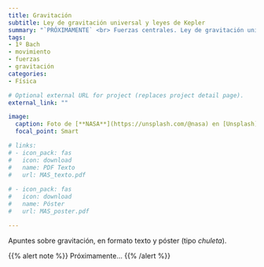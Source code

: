 ```yaml
---
title: Gravitación
subtitle: Ley de gravitación universal y leyes de Kepler
summary: "`PRÓXIMAMENTE` <br> Fuerzas centrales. Ley de gravitación universal. Leyes de Kepler."
tags:
- 1º Bach
- movimiento
- fuerzas
- gravitación
categories:
- Física

# Optional external URL for project (replaces project detail page).
external_link: ""

image:
  caption: Foto de [**NASA**](https://unsplash.com/@nasa) en [Unsplash](https://unsplash.com)
  focal_point: Smart

# links:
# - icon_pack: fas
#   icon: download
#   name: PDF Texto
#   url: MAS_texto.pdf
  
# - icon_pack: fas
#   icon: download
#   name: Póster
#   url: MAS_poster.pdf

---
```


Apuntes sobre gravitación, en formato texto y póster (tipo _chuleta_).

{{% alert note %}}
Próximamente...
{{% /alert %}}